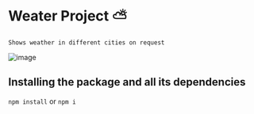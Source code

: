 # Weater Project ⛅️

```
Shows weather in different cities on request
```

![image](./src/assets/image/weather-app_img.png)

## Installing the package and all its dependencies
`npm install` or `npm i`